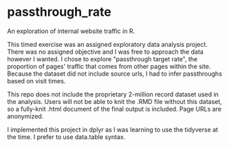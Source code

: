 # passthrough_rate
An exploration of internal website traffic in R.

This timed exercise was an assigned exploratory data analysis project. There
was no assigned objective and I was free to approach the data however I wanted.
I chose to explore "passthrough target rate", the proportion of pages' traffic
that comes from other pages within the site. Because the dataset did not
include source urls, I had to infer passthroughs based on visit times. 

This repo does not include the proprietary 2-million record dataset used in the
analysis. Users will not be able to knit the .RMD file without this dataset,
so a fully-knit .html document of the final output is included. Page URLs are
anonymized.

I implemented this project in dplyr as I was learning to use the tidyverse
at the time. I prefer to use data.table syntax. 
